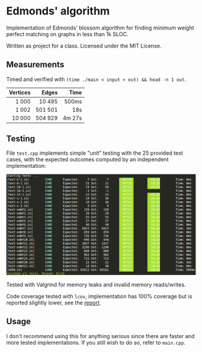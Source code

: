Edmonds' algorithm
==================

Implementation of Edmonds' blossom algorithm for finding minimum weight perfect matching on graphs in less than 1k SLOC.

Written as project for a class. Licensed under the MIT License.

Measurements
------------

Timed and verified with `(time ./main < input > out) && head -n 1 out`.

|Vertices | Edges | Time |
|--------:|------:|-----:|
| 1 000   | 10 495 | 500ms|
| 1 002   | 501 501| 18s  |
| 10 000  | 504 929| 4m 27s|

Testing
-------

File `test.cpp` implements simple "unit" testing with the 25 provided test cases, with the expected outcomes computed by an independent implementation:

![Testing interface](test.png)

Tested with Valgrind for memory leaks and invalid memory reads/writes.

Code coverage tested with `lcov`, implementation has 100% coverage but is reported slightly lower, see the [report](https://lacop.github.io/edmonds/).

Usage
-----

I don't recommend using this for anything serious since there are faster and more tested implementations. If you still wish to do so, refer to `main.cpp`.
